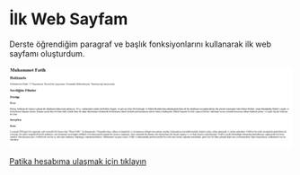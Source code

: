 # İlk Web Sayfam

Derste öğrendiğim paragraf ve başlık fonksiyonlarını kullanarak ilk web sayfamı oluşturdum. 

![image](https://github.com/mefekaa/html-odev1/blob/main/img/ilkodev.png)


[Patika hesabıma ulaşmak için tıklayın](https://app.patika.dev/mfatihh)
